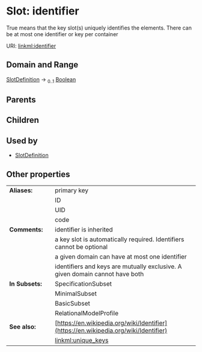 
# Slot: identifier

True means that the key slot(s) uniquely identifies the elements. There can be at most one identifier or key per container

URI: [linkml:identifier](https://w3id.org/linkml/identifier)


## Domain and Range

[SlotDefinition](SlotDefinition.md) &#8594;  <sub>0..1</sub> [Boolean](types/Boolean.md)

## Parents


## Children


## Used by

 * [SlotDefinition](SlotDefinition.md)

## Other properties

|  |  |  |
| --- | --- | --- |
| **Aliases:** | | primary key |
|  | | ID |
|  | | UID |
|  | | code |
| **Comments:** | | identifier is inherited |
|  | | a key slot is automatically required.  Identifiers cannot be optional |
|  | | a given domain can have at most one identifier |
|  | | identifiers and keys are mutually exclusive.  A given domain cannot have both |
| **In Subsets:** | | SpecificationSubset |
|  | | MinimalSubset |
|  | | BasicSubset |
|  | | RelationalModelProfile |
| **See also:** | | [https://en.wikipedia.org/wiki/Identifier](https://en.wikipedia.org/wiki/Identifier) |
|  | | [linkml:unique_keys](linkml:unique_keys) |
